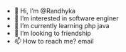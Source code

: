 - 👋 Hi, I’m @Randhyka
- 👀 I’m interested in software enginer
- 🌱 I’m currently learning php java 
- 💞️ I’m looking to friendship
- 📫 How to reach me? email

<!---
Randhyka/Randhyka is a ✨ special ✨ repository because its `README.md` (this file) appears on your GitHub profile.
You can click the Preview link to take a look at your changes.
--->
